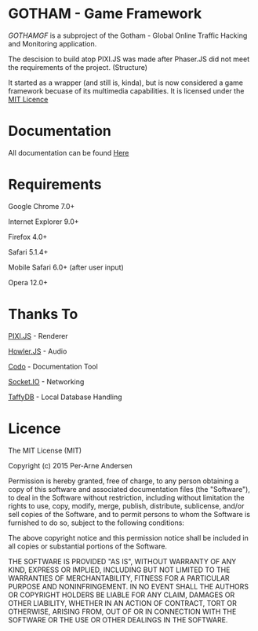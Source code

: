 GOTHAM - Game Framework
======
*GOTHAMGF* is a subproject of the Gotham - Global Online Traffic Hacking and Monitoring application.

The descision to build atop PIXI.JS was made after Phaser.JS did not meet the requirements of the project. (Structure)

It started as a wrapper (and still is, kinda), but is now considered a game framework becuase of its multimedia capabilities.
It is licensed under the [MIT Licence](http://opensource.org/licenses/MIT) 

# Documentation
All documentation can be found [Here](https://perara.github.io/Gotham-GF/)

Requirements
======
Google Chrome 7.0+

Internet Explorer 9.0+

Firefox 4.0+

Safari 5.1.4+

Mobile Safari 6.0+ (after user input)

Opera 12.0+

Thanks To
======
[PIXI.JS](https://github.com/GoodBoyDigital/pixi.js/) - Renderer

[Howler.JS](https://github.com/goldfire/howler.js) - Audio

[Codo](https://github.com/coffeedoc/codo) - Documentation Tool

[Socket.IO](http://signalr.net/) - Networking

[TaffyDB](http://www.taffydb.com/) - Local Database Handling

Licence
======
The MIT License (MIT)

Copyright (c) 2015 Per-Arne Andersen

Permission is hereby granted, free of charge, to any person obtaining a copy
of this software and associated documentation files (the "Software"), to deal
in the Software without restriction, including without limitation the rights
to use, copy, modify, merge, publish, distribute, sublicense, and/or sell
copies of the Software, and to permit persons to whom the Software is
furnished to do so, subject to the following conditions:

The above copyright notice and this permission notice shall be included in
all copies or substantial portions of the Software.

THE SOFTWARE IS PROVIDED "AS IS", WITHOUT WARRANTY OF ANY KIND, EXPRESS OR
IMPLIED, INCLUDING BUT NOT LIMITED TO THE WARRANTIES OF MERCHANTABILITY,
FITNESS FOR A PARTICULAR PURPOSE AND NONINFRINGEMENT. IN NO EVENT SHALL THE
AUTHORS OR COPYRIGHT HOLDERS BE LIABLE FOR ANY CLAIM, DAMAGES OR OTHER
LIABILITY, WHETHER IN AN ACTION OF CONTRACT, TORT OR OTHERWISE, ARISING FROM,
OUT OF OR IN CONNECTION WITH THE SOFTWARE OR THE USE OR OTHER DEALINGS IN
THE SOFTWARE.
